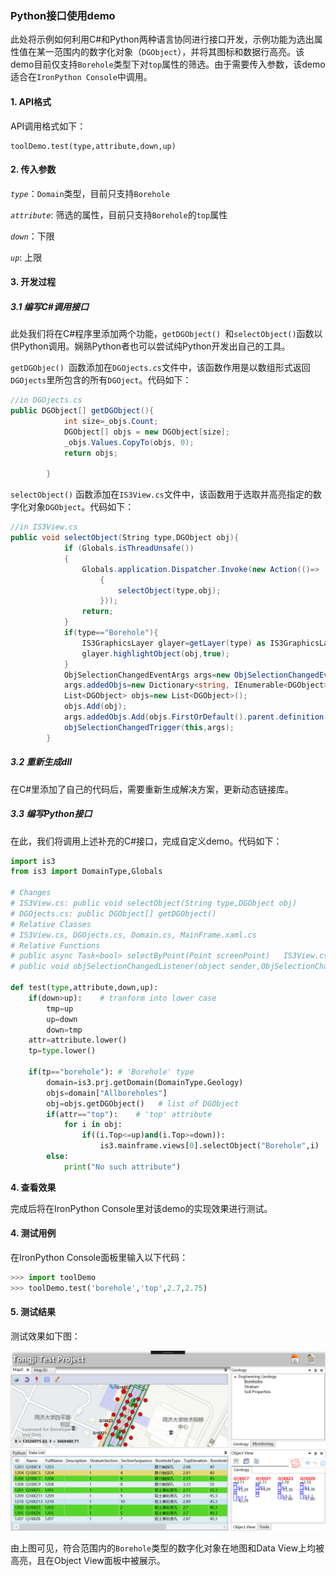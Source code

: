 ### Python接口使用demo

此处将示例如何利用C#和Python两种语言协同进行接口开发，示例功能为选出属性值在某一范围内的数字化对象（`DGObject`），并将其图标和数据行高亮。该demo目前仅支持`Borehole`类型下对`top`属性的筛选。由于需要传入参数，该demo适合在`IronPython Console`中调用。

#### 1. API格式

API调用格式如下：

```
toolDemo.test(type,attribute,down,up)
```



#### 2. 传入参数

*`type`*：`Domain`类型，目前只支持`Borehole`

*`attribute`*:  筛选的属性，目前只支持`Borehole`的`top`属性

*`down`*：下限

*`up`*:  上限



#### 3. 开发过程

##### 3.1 编写C#调用接口

此处我们将在C#程序里添加两个功能，`getDGObject() `和` selectObject() `函数以供Python调用。娴熟Python者也可以尝试纯Python开发出自己的工具。

`getDGObjec() `函数添加在`DGOjects.cs`文件中，该函数作用是以数组形式返回`DGOjects`里所包含的所有`DGOject`。代码如下：

```c#
//in DGOjects.cs
public DGObject[] getDGObject(){
            int size=_objs.Count;
            DGObject[] objs = new DGObject[size];
            _objs.Values.CopyTo(objs, 0);
            return objs;   

        }
```

`selectObject()`  函数添加在`IS3View.cs`文件中，该函数用于选取并高亮指定的数字化对象`DGObject`。代码如下：

```c#
//in IS3View.cs
public void selectObject(String type,DGObject obj){
            if (Globals.isThreadUnsafe())
            {
                Globals.application.Dispatcher.Invoke(new Action(()=>
                    {
                        selectObject(type,obj);
                    }));
                return;
            }
            if(type=="Borehole"){
                IS3GraphicsLayer glayer=getLayer(type) as IS3GraphicsLayer;
                glayer.highlightObject(obj,true);
            }
            ObjSelectionChangedEventArgs args=new ObjSelectionChangedEventArgs();
            args.addedObjs=new Dictionary<string, IEnumerable<DGObject>>();
            List<DGObject> objs=new List<DGObject>();
            objs.Add(obj);
            args.addedObjs.Add(objs.FirstOrDefault().parent.definition.Name, objs);
            objSelectionChangedTrigger(this,args);       
        }
```

##### 3.2 重新生成dll

在C#里添加了自己的代码后，需要重新生成解决方案，更新动态链接库。

##### 3.3 编写Python接口

在此，我们将调用上述补充的C#接口，完成自定义demo。代码如下：

```python
import is3
from is3 import DomainType,Globals

# Changes
# IS3View.cs: public void selectObject(String type,DGObject obj)    
# DGOjects.cs: public DGObject[] getDGObject()  
# Relative Classes
# IS3View.cs, DGOjects.cs, Domain.cs, MainFrame.xaml.cs
# Relative Functions
# public async Task<bool> selectByPoint(Point screenPoint)   IS3View.cs
# public void objSelectionChangedListener(object sender,ObjSelectionChangedEventArgs e)  MainFrame.xaml.cs

def test(type,attribute,down,up):
    if(down>up):	# tranform into lower case
        tmp=up
        up=down
        down=tmp
    attr=attribute.lower()
    tp=type.lower()

    if(tp=="borehole"):	# 'Borehole' type
        domain=is3.prj.getDomain(DomainType.Geology)
        objs=domain["Allboreholes"] 
        obj=objs.getDGObject()   # list of DGObject
        if(attr=="top"):	# 'top' attribute
            for i in obj:
                if((i.Top<=up)and(i.Top>=down)):
                    is3.mainframe.views[0].selectObject("Borehole",i)
        else:
            print("No such attribute")
```

**4. 查看效果**

完成后将在IronPython Console里对该demo的实现效果进行测试。

#### 4. 测试用例

在IronPython Console面板里输入以下代码：

```python
>>> import toolDemo
>>> toolDemo.test('borehole','top',2.7,2.75)
```


#### 5. 测试结果

测试效果如下图：

<div style= text-align:center>
<img src=".\test.png"  style='width:600px'; 'left: 50%'/>
</div>

由上图可见，符合范围内的`Borehole`类型的数字化对象在地图和Data View上均被高亮，且在Object View面板中被展示。
